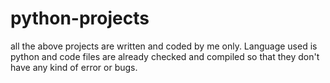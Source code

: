 # python-projects

all the above projects are written and coded by me only.
Language used is python and code files are already checked and compiled so that they don't have any kind of error or bugs. 
